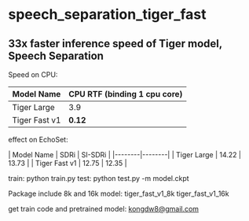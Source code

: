 # speech_separation_tiger_fast
## **33x faster inference speed of Tiger model, Speech Separation**


Speed on CPU:

| Model Name  | CPU RTF (binding 1 cpu core) |
|--------|--------|
|       Tiger Large  |    3.9 |
|       Tiger Fast v1  |     **0.12** |


effect on EchoSet:

| Model Name  | SDRi | SI-SDRi |
|--------|--------|
|       Tiger Large  |     14.22   | 13.73 |
|       Tiger Fast v1  |   12.75     | 12.35 |


train:
python train.py
test:
python test.py -m model.ckpt


Package include 8k and 16k model:
tiger_fast_v1_8k
tiger_fast_v1_16k


get train code and pretrained model:
kongdw8@gmail.com
